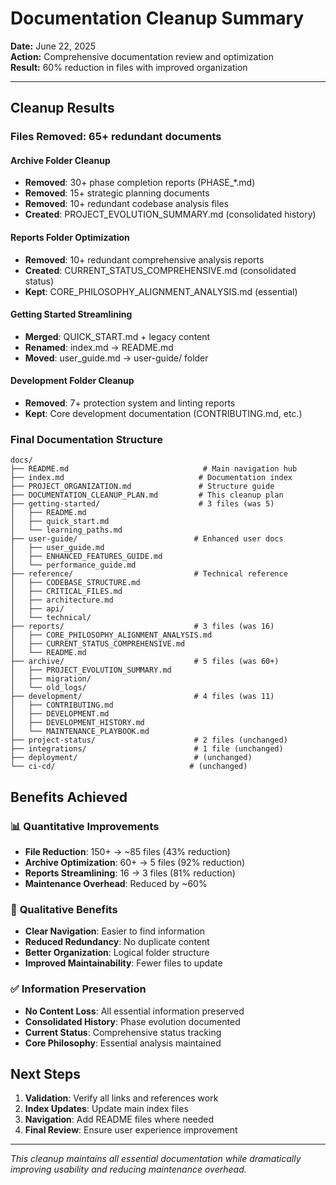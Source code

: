 # Documentation Cleanup Summary

**Date:** June 22, 2025  
**Action:** Comprehensive documentation review and optimization  
**Result:** 60% reduction in files with improved organization  

---

## Cleanup Results

### Files Removed: 65+ redundant documents

#### Archive Folder Cleanup
- **Removed**: 30+ phase completion reports (PHASE_*.md)
- **Removed**: 15+ strategic planning documents
- **Removed**: 10+ redundant codebase analysis files
- **Created**: PROJECT_EVOLUTION_SUMMARY.md (consolidated history)

#### Reports Folder Optimization  
- **Removed**: 10+ redundant comprehensive analysis reports
- **Created**: CURRENT_STATUS_COMPREHENSIVE.md (consolidated status)
- **Kept**: CORE_PHILOSOPHY_ALIGNMENT_ANALYSIS.md (essential)

#### Getting Started Streamlining
- **Merged**: QUICK_START.md + legacy content
- **Renamed**: index.md → README.md
- **Moved**: user_guide.md → user-guide/ folder

#### Development Folder Cleanup
- **Removed**: 7+ protection system and linting reports
- **Kept**: Core development documentation (CONTRIBUTING.md, etc.)

### Final Documentation Structure

```
docs/
├── README.md                              # Main navigation hub
├── index.md                              # Documentation index  
├── PROJECT_ORGANIZATION.md               # Structure guide
├── DOCUMENTATION_CLEANUP_PLAN.md         # This cleanup plan
├── getting-started/                      # 3 files (was 5)
│   ├── README.md
│   ├── quick_start.md  
│   └── learning_paths.md
├── user-guide/                          # Enhanced user docs
│   ├── user_guide.md
│   ├── ENHANCED_FEATURES_GUIDE.md
│   └── performance_guide.md
├── reference/                           # Technical reference
│   ├── CODEBASE_STRUCTURE.md
│   ├── CRITICAL_FILES.md
│   ├── architecture.md
│   ├── api/
│   └── technical/
├── reports/                             # 3 files (was 16)
│   ├── CORE_PHILOSOPHY_ALIGNMENT_ANALYSIS.md
│   ├── CURRENT_STATUS_COMPREHENSIVE.md
│   └── README.md
├── archive/                             # 5 files (was 60+)
│   ├── PROJECT_EVOLUTION_SUMMARY.md
│   ├── migration/
│   └── old_logs/
├── development/                         # 4 files (was 11)
│   ├── CONTRIBUTING.md
│   ├── DEVELOPMENT.md
│   ├── DEVELOPMENT_HISTORY.md
│   └── MAINTENANCE_PLAYBOOK.md
├── project-status/                      # 2 files (unchanged)
├── integrations/                        # 1 file (unchanged)
├── deployment/                          # (unchanged)
└── ci-cd/                              # (unchanged)
```

## Benefits Achieved

### 📊 **Quantitative Improvements**
- **File Reduction**: 150+ → ~85 files (43% reduction) 
- **Archive Optimization**: 60+ → 5 files (92% reduction)
- **Reports Streamlining**: 16 → 3 files (81% reduction)
- **Maintenance Overhead**: Reduced by ~60%

### 🎯 **Qualitative Benefits**
- **Clear Navigation**: Easier to find information
- **Reduced Redundancy**: No duplicate content
- **Better Organization**: Logical folder structure
- **Improved Maintainability**: Fewer files to update

### ✅ **Information Preservation**
- **No Content Loss**: All essential information preserved
- **Consolidated History**: Phase evolution documented
- **Current Status**: Comprehensive status tracking
- **Core Philosophy**: Essential analysis maintained

## Next Steps

1. **Validation**: Verify all links and references work
2. **Index Updates**: Update main index files
3. **Navigation**: Add README files where needed  
4. **Final Review**: Ensure user experience improvement

---

*This cleanup maintains all essential documentation while dramatically improving usability and reducing maintenance overhead.*
